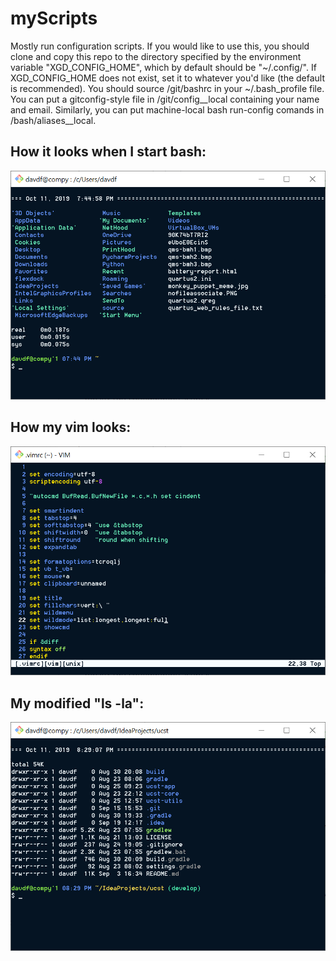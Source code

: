 
# myScripts

Mostly run configuration scripts. If you would like to use this, you should clone and copy this repo to the directory specified by the environment variable "XGD\_CONFIG\_HOME", which by default should be "~/.config/". If XGD\_CONFIG\_HOME does not exist, set it to whatever you'd like (the default is recommended). You should source /git/bashrc in your ~/.bash\_profile file. You can put a gitconfig-style file in /git/config\_\_local containing your name and email. Similarly, you can put machine-local bash run-config comands in /bash/aliases\_\_local.



## How it looks when I start bash:
![startup](images/startup.PNG)


## How my vim looks:
![vimrc](images/vimrc.PNG)


## My modified "ls -la":
![lsa](images/lsa.PNG)
